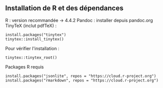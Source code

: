 ## Installation de R et des dépendances

R : version recommandée → 4.4.2
Pandoc : installer depuis pandoc.org
TinyTeX (inclut pdfTeX) :

    install.packages("tinytex")
    tinytex::install_tinytex()

Pour vérifier l'installation :

    tinytex::tinytex_root()

Packages R requis

    install.packages("jsonlite", repos = "https://cloud.r-project.org")
    install.packages("rmarkdown", repos = "https://cloud.r-project.org")